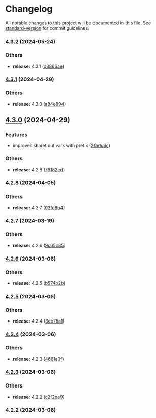 # Changelog

All notable changes to this project will be documented in this file. See [standard-version](https://github.com/conventional-changelog/standard-version) for commit guidelines.

### [4.3.2](https://github.com/alelltech/azdo-http-axios/compare/v4.3.1...v4.3.2) (2024-05-24)


### Others

* **release:** 4.3.1 ([d8866ae](https://github.com/alelltech/azdo-http-axios/commit/d8866ae1c3c2cceec4f0c351295a47ca41fef8ad))

### [4.3.1](https://github.com/alelltech/azdo-http-axios/compare/v4.3.0...v4.3.1) (2024-04-29)


### Others

* **release:** 4.3.0 ([a84e894](https://github.com/alelltech/azdo-http-axios/commit/a84e894bc0b9f48a43cc14fd1d3795c8d92c7445))

## [4.3.0](https://github.com/alelltech/azdo-http-axios/compare/v4.2.8...v4.3.0) (2024-04-29)


### Features

* improves sharet out vars with prefix ([20e1c6c](https://github.com/alelltech/azdo-http-axios/commit/20e1c6c8505cb4e879177dfa649845a829d1fd30))


### Others

* **release:** 4.2.8 ([79182ed](https://github.com/alelltech/azdo-http-axios/commit/79182ed68674c38e41813d287d91550ee271838c))

### [4.2.8](https://github.com/alelltech/azdo-http-axios/compare/v4.2.7...v4.2.8) (2024-04-05)


### Others

* **release:** 4.2.7 ([03fd8b4](https://github.com/alelltech/azdo-http-axios/commit/03fd8b45a7a70d27abda14a9e539c34e44a182b2))

### [4.2.7](https://github.com/alelltech/azdo-http-axios/compare/v4.2.6...v4.2.7) (2024-03-19)


### Others

* **release:** 4.2.6 ([9c65c85](https://github.com/alelltech/azdo-http-axios/commit/9c65c85af2c8ba1f6d8da2e87cb1f3d826a6ca3f))

### [4.2.6](https://github.com/alelltech/azdo-http-axios/compare/v4.2.5...v4.2.6) (2024-03-06)


### Others

* **release:** 4.2.5 ([b574b2b](https://github.com/alelltech/azdo-http-axios/commit/b574b2b0f926b52b1479ef831e173b1debe4a052))

### [4.2.5](https://github.com/alelltech/azdo-http-axios/compare/v4.2.4...v4.2.5) (2024-03-06)


### Others

* **release:** 4.2.4 ([3cb75a1](https://github.com/alelltech/azdo-http-axios/commit/3cb75a1a8675924b315a8dcf0cade349013d194b))

### [4.2.4](https://github.com/alelltech/azdo-http-axios/compare/v4.2.3...v4.2.4) (2024-03-06)


### Others

* **release:** 4.2.3 ([4681a3f](https://github.com/alelltech/azdo-http-axios/commit/4681a3f4b5efaf2f57cd34bc6cb75fac3658f21f))

### [4.2.3](https://github.com/alelltech/azdo-http-axios/compare/v4.2.2...v4.2.3) (2024-03-06)


### Others

* **release:** 4.2.2 ([c2f2ba9](https://github.com/alelltech/azdo-http-axios/commit/c2f2ba931fd236055493796d1bb9a60c7de7aeb7))

### 4.2.2 (2024-03-06)
